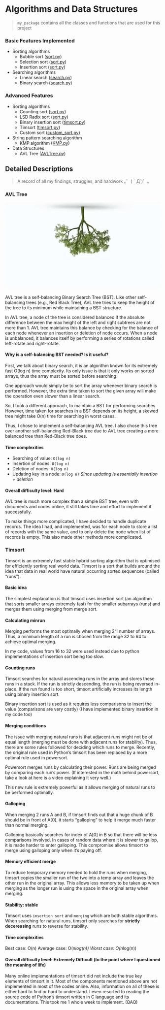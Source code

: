 # Algorithms and Data Structures

> `my_package` contains all the classes and functions that are used for this project

### Basic Features Implemented

- Sorting algorithms
    - Bubble sort ([sort.py](sort.py))
    - Selection sort ([sort.py](sort.py))
    - Insertion sort ([sort.py](sort.py))
- Searching algorithms
    - Linear search ([search.py](search.py))
    - Binary search ([search.py](search.py))

### Advanced Features

- Sorting algorithms
    - Counting sort ([sort.py](sort.py))
    - LSD Radix sort ([sort.py](sort.py))
    - Binary insertion sort ([timsort.py](timsort.py))
    - Timsort ([timsort.py](timsort.py))
    - Custom sort ([custom_sort.py](custom_sort.py))
- String pattern searching algorithm
    - KMP algorithm ([KMP.py](KMP.py))
- Data Structures
    - AVL Tree ([AVLTree.py](AVLTree.py))

## Detailed Descriptions

> A record of all my findings, struggles, and hardwork ｡゜(｀Д´)゜｡


### AVL Tree

![A tree?](/assets/tree.gif)

AVL tree is a self-balancing Binary Search Tree (BST). Like other self-balancing trees (e.g., Red Black Tree), AVL tree tries to keep the height of the tree to its minimum while maintaining a BST structure.

In AVL tree, a node of the tree is considered balanced if the absolute difference between the max height of the left and right subtrees are not more than 1. AVL tree maintains this balance by checking for the balance of each node whenever an insertion or deletion of node occurs. When a node is unbalanced, it balances itself by performing a series of rotations called left-rotate and right-rotate.

#### Why is a self-balancing BST needed? Is it useful?

First, we talk about binary search, it is an algorithm known for its extremely fast O(log n) time complexity. Its only issue is that it only works on sorted arrays, thus the array must be sorted before searching.

One approach would simply be to sort the array whenever binary search is performed. However, the extra time taken to sort the given array will make the operation even slower than a linear search.

So, I took a different approach, to maintain a BST for performing searches. However, time taken for searches in a BST depends on its height, a skewed tree might take O(n) time for searching in worst cases.

Thus, I chose to implement a self-balancing AVL tree. I also chose this tree over another self-balancing Red-Black tree due to AVL tree creating a more balanced tree than Red-Black tree does.

#### Time complexities
- Searching of value: `O(log n)`
- Insertion of nodes: `O(log n)`
- Deletion of nodes: `O(log n)`
- Updating key in a node: `O(log n)` _Since updating is essentially insertion + deletion_

#### Overall difficulty level: **Hard**

AVL tree is much more complex than a simple BST tree, even with documents and codes online, it still takes time and effort to implement it successfully.

To make things more complicated, I have decided to handle duplicate records. The idea I had, and implemented, was for each node to store a list of records with the same value, and to only delete the node when list of records is empty. This also made other methods more complicated.


### Timsort

Timsort is an extremely fast stable hybrid sorting algorithm that is optimised for efficiently sorting real world data. Timsort is a sort that builds around the idea that data in real world have natural occurring sorted sequences (called “runs”).

#### Basic idea

The simplest explanation is that timsort uses insertion sort (an algorithm that sorts smaller arrays extremely fast) for the smaller subarrays (runs) and merges them using merging from merge sort.

#### Calculating minrun

Merging performs the most optimally when merging 2^i number of arrays. Thus, a minimum length of a run is chosen from the range 32 to 64 to achieve optimal merging.

In my code, values from 16 to 32 were used instead due to python implementations of insertion sort being too slow.

#### Counting runs

Timsort searches for natural ascending runs in the array and stores these runs in a stack. If the run is strictly descending, the run is being reversed in-place. If the run found is too short, timsort artificially increases its length using binary insertion sort.

Binary insertion sort is used as it requires less comparisons to insert the value (comparisons are very costly) (I have implemented binary insertion in my code too)

#### Merging conditions

The issue with merging natural runs is that adjacent runs might not be of equal length (merging must be done with adjacent runs for stability). Thus, there are some rules followed for deciding which runs to merge. Recently, the original rule used in Python’s timsort has been replaced by a more optimal rule used in powersort.

Powersort merges runs by calculating their power. Runs are being merged by comparing each run’s power. (If interested in the math behind powersort, take a look at here is a video explaining it very well.)

This new rule is extremely powerful as it allows merging of natural runs to be performed optimally.

#### Galloping

When merging 2 runs A and B, if timsort finds out that a huge chunk of B should be in front of A[0], it starts “galloping” to help it merge much faster than normal merging.

Galloping basically searches for index of A[0] in B so that there will be less comparisons involved. In cases of random data where it is slower to gallop, it is made harder to enter galloping. This compromise allows timsort to merge using galloping only when it’s paying off.

#### Memory efficient merge

To reduce temporary memory needed to hold the runs when merging, timsort copies the smaller run of the two into a temp array and leaves the other run in the original array. This allows less memory to be taken up when merging as the longer run is using the space in the original array when merging.

#### Stability: stable

Timsort uses `insertion sort` and `merging` which are both stable algorithms.
When searching for natural runs, timsort only searches for **strictly decereasing** runs to reverse for stability.

#### Time complexities

Best case: O(n)
Average case: O(n*log(n))
Worst case: O(n*log(n))

#### Overall difficulty level: **Extremely Difficult (to the point where I questioned the meaning of life)**

Many online implementations of timsort did not include the true key elements of timsort in it. Most of the components mentioned above are not implemented in most of the codes online. Also, information on all of these is either hard to find or hard to understand. I even resorted to reading the source code of Python’s timsort written in C language and its documentations. This took me 1 whole week to implement. (QAQ)

